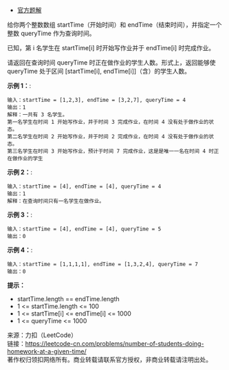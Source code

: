 * [官方题解](https://leetcode-cn.com/problems/find-numbers-with-even-number-of-digits/solution/tong-ji-wei-shu-wei-ou-shu-de-shu-zi-by-leetcode-s/)

给你两个整数数组 startTime（开始时间）和 endTime（结束时间），并指定一个整数 queryTime 作为查询时间。

已知，第 i 名学生在 startTime[i] 时开始写作业并于 endTime[i] 时完成作业。

请返回在查询时间 queryTime 时正在做作业的学生人数。形式上，返回能够使 queryTime 处于区间 [startTime[i], endTime[i]]（含）的学生人数。

**示例 1：**:<br>
```
输入：startTime = [1,2,3], endTime = [3,2,7], queryTime = 4
输出：1
解释：一共有 3 名学生。
第一名学生在时间 1 开始写作业，并于时间 3 完成作业，在时间 4 没有处于做作业的状态。
第二名学生在时间 2 开始写作业，并于时间 2 完成作业，在时间 4 没有处于做作业的状态。
第三名学生在时间 3 开始写作业，预计于时间 7 完成作业，这是是唯一一名在时间 4 时正在做作业的学生
```

**示例 2：**:<br>

```
输入：startTime = [4], endTime = [4], queryTime = 4
输出：1
解释：在查询时间只有一名学生在做作业。
```

**示例 3：**:<br>

```
输入：startTime = [4], endTime = [4], queryTime = 5
输出：0
```
**示例 4：**:<br>

```
输入：startTime = [1,1,1,1], endTime = [1,3,2,4], queryTime = 7
输出：0
```

**提示：** <br>
* startTime.length == endTime.length
* 1 <= startTime.length <= 100
* 1 <= startTime[i] <= endTime[i] <= 1000
* 1 <= queryTime <= 1000


来源：力扣（LeetCode）<br>
链接：https://leetcode-cn.com/problems/number-of-students-doing-homework-at-a-given-time/ <br>
著作权归领扣网络所有。商业转载请联系官方授权，非商业转载请注明出处。<br>